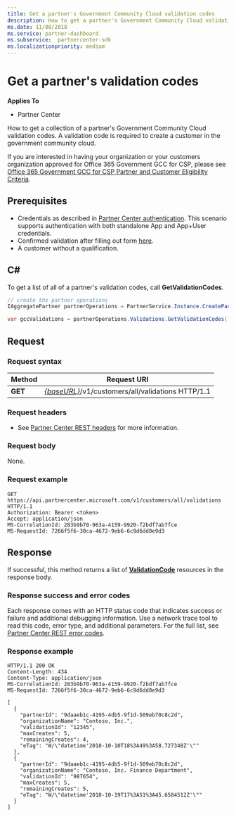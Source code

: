 ```yaml
---
title: Get a partner's Government Community Cloud validation codes
description: How to get a partner's Government Community Cloud validation codes.
ms.date: 11/08/2018
ms.service: partner-dashboard
ms.subservice:  partnercenter-sdk
ms.localizationpriority: medium
---
```



# Get a partner's validation codes

**Applies To**

- Partner Center

How to get a collection of a partner's Government Community Cloud validation codes. A validation code is required to create a customer in the government community cloud.

If you are interested in having your organization or your customers organization approved for Office 365 Government GCC for CSP, please see [Office 365 Government GCC for CSP Partner and Customer Eligibility Criteria](https://docs.microsoft.com/partner-center/csp-gcc-validate).

## <span id="Prerequisites"/><span id="prerequisites"/><span id="PREREQUISITES"/>Prerequisites

- Credentials as described in [Partner Center authentication](partner-center-authentication.md). This scenario supports authentication with both standalone App and App+User credentials.
- Confirmed validation after filling out form [here](https://products.office.com/government/eligibility-validation?ReqType=CSPPartner).
- A customer without a qualification.


## <span id="C_"/><span id="c_"/>C#

To get a list of all of a partner's validation codes, call **GetValidationCodes**.

``` csharp
// create the partner operations
IAggregatePartner partnerOperations = PartnerService.Instance.CreatePartnerOperations(credentials);

var gccValidations = partnerOperations.Validations.GetValidationCodes();
```

## <span id="Request"/><span id="request"/><span id="REQUEST"/>Request

### Request syntax

| Method  | Request URI                                                                                          |
|---------|------------------------------------------------------------------------------------------------------|
| **GET** | [*{baseURL}*](partner-center-rest-urls.md)/v1/customers/all/validations HTTP/1.1 |

### Request headers

- See [Partner Center REST headers](headers.md) for more information.

### Request body

None.

### Request example

```http
GET https://api.partnercenter.microsoft.com/v1/customers/all/validations HTTP/1.1
Authorization: Bearer <token>
Accept: application/json
MS-CorrelationId: 283b9b70-963a-4159-9920-f2bdf7ab7fce
MS-RequestId: 7266f5f6-30ca-4672-9eb6-6c9d6dd0e9d3
```

## <span id="Response"/><span id="response"/><span id="RESPONSE"/>Response

If successful, this method returns a list of [**ValidationCode**](utility-resources.md#validationcode) resources in the response body.

### Response success and error codes

Each response comes with an HTTP status code that indicates success or failure and additional debugging information. Use a network trace tool to read this code, error type, and additional parameters. For the full list, see [Partner Center REST error codes](error-codes.md).

### Response example

```http
HTTP/1.1 200 OK
Content-Length: 434
Content-Type: application/json
MS-CorrelationId: 283b9b70-963a-4159-9920-f2bdf7ab7fce
MS-RequestId: 7266f5f6-30ca-4672-9eb6-6c9d6dd0e9d3

[
  {
    "partnerId": "9daaeb1c-4195-4db5-9f1d-509eb70c8c2d",
    "organizationName": "Contoso, Inc.",
    "validationId": "12345",
    "maxCreates": 5,
    "remainingCreates": 4,
    "eTag": "W/\"datetime'2018-10-10T18%3A49%3A58.727348Z'\""
  },
  {
    "partnerId": "9daaeb1c-4195-4db5-9f1d-509eb70c8c2d",
    "organizationName": "Contoso, Inc. Finance Department",
    "validationId": "987654",
    "maxCreates": 5,
    "remainingCreates": 5,
    "eTag": "W/\"datetime'2018-10-19T17%3A51%3A45.6584512Z'\""
  }
]
```
